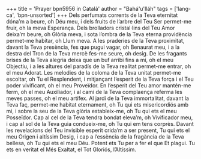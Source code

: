 +++
title = 'Prayer bpn5956 in Català'
author = "Bahá'u'lláh"
tags = ['lang-ca', 'bpn-unsorted']
+++
Dels perfumats corrents de la Teva eternitat dóna’m a beure, oh Déu meu, i dels fruits de l’arbre del Teu Ser permet-me fruir, oh la meva Esperança. Dels brolladors cristal·lins del Teu Amor deixa’m beure, oh Glòria meva, i sota l’ombra de la Teva eterna providència permet-me habitar, oh Llum meva. A les praderies de la Teva proximitat, davant la Teva presència, fes que pugui vagar, oh Benaurat meu, i a la destra del Tron de la Teva mercè fes-me seure, oh desig. De les fragants brises de la Teva alegria deixa que un buf arribi fins a mi, oh el meu Objectiu, i a les altures del paradís de la Teva realitat permet-me entrar, oh el meu Adorat. Les melodies de la coloma de la Teva unitat permet-me escoltar, oh Tu el Resplendent, i mitjançant l’esperit de la Teva força i el Teu poder vivificant, oh el meu Proveïdor. En l’esperit del Teu amor mantén-me ferm, oh el meu Auxiliador, i al camí de la Teva complaença referma les meves passes, oh el meu artífex. Al jardí de la Teva immortalitat, davant la Teva faç, permet-me habitat eternament, oh Tu  qui ets misericordiós amb mi, i sobre la seu de la Teva glòria estableix-me, oh Tu qui ets el meu Posseïdor. Cap al cel de la Teva tendra bondat eleva’m, oh Vivificador meu, i cap al sol de la Teva guia condueix-me, oh Tu qui em tens corprès. Davant les revelacions del Teu invisible esperit crida’m a ser present, Tu qui ets el meu Origen i altíssim Desig, i cap a l’essència de la fragància de la Teva bellesa, oh Tu qui ets el meu Déu.
Potent ets Tu per a fer el que Et plagui. Tu ets en veritat el Més Exaltat, el Tot Gloriós, l’Altíssim.
